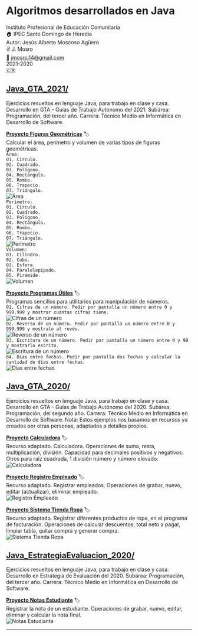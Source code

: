 # Algoritmos desarrollados en Java

Instituto Profesional de Educación Comunitaria  
:house: IPEC Santo Domingo de Heredia  
Autor: Jesús Alberto Moscoso Agüero  
:v: J. Mosro  
:email: jmosro.14@gmail.com  
2021-2020  
:costa_rica:  


## [**Java_GTA_2021/**](Java_GTA_2021)

Ejercicios resueltos en lenguaje Java, para trabajo en clase y casa. Desarrollo en GTA - Guías de Trabajo Autónomo del 2021. Subárea: Programación, del tercer año. Carrera: Técnico Medio en Informática en Desarrollo de Software.

[**Proyecto Figuras Geométricas**](Java_GTA_2021/FigurasGeometricas) :label:  
Calcular el área, perímetro y volumen de varias tipos de figuras geométricas.  
`Área:`  
`01. Círculo.`  
`02. Cuadrado.`  
`03. Polígono.`  
`04. Rectángulo.`  
`05. Rombo.`  
`06. Trapecio.`  
`07. Triángulo.`  
![Área](imagenes/figurasgeometricas_area.jpg "Área.")  
`Perímetro:`  
`01. Círculo.`  
`02. Cuadrado.`  
`03. Polígono.`  
`04. Rectángulo.`  
`05. Rombo.`  
`06. Trapecio.`  
`07. Triángulo.`  
![Perímetro](imagenes/figurasgeometricas_perimetro.jpg "Perímetro.")  
`Volumen:`  
`01. Cilindro.`  
`02. Cubo.`  
`03. Esfera.`  
`04. Paralelepípedo.`  
`05. Pirámide.`  
![Volumen](imagenes/figurasgeometricas_volumen.jpg "Volumen.")  

[**Proyecto Programas Útiles**](Java_GTA_2021/ProgramasUtiles) :label:  
Programas sencillos para utilitarios para manipulación de números.  
`01. Cifras de un número. Pedir por pantalla un número entre 0 y 999.999 y mostrar cuantas cifras tiene.`  
![Cifras de un número](imagenes/programasutiles_cifrasnumero.jpg "Cifras de un número.")  
`02. Reverso de un número. Pedir por pantalla un número entre 0 y 999.999 y mostralo al revés.`  
![Reverso de un número](imagenes/programasutiles_reversonumero.jpg "Reverso de un número.")  
`03. Escritura de un número. Pedir por pantalla un número entre 0 y 99 y mostrarlo escrito.`  
![Escritura de un número](imagenes/programasutiles_escrituranumero.jpg "Escritura de un número.")  
`04. Días entre fechas. Pedir por pantalla dos fechas y calcular la cantidad de días entre fechas.`  
![Días entre fechas](imagenes/programasutiles_diasentrefechas.jpg "Días entre fechas.")  

## [**Java_GTA_2020/**](Java_GTA_2020)

Ejercicios resueltos en lenguaje Java, para trabajo en clase y casa. Desarrollo en GTA - Guías de Trabajo Autónomo del 2020. Subárea: Programación, del segundo año. Carrera: Técnico Medio en Informática en Desarrollo de Software. Nota: Estos ejemplos nos basamos en recursos ya creados por otras personas, adaptados a detalles propios.  

[**Proyecto Calculadora**](Java_GTA_2020/Calculadora) :label:  
Recurso adaptado. Calculadora. Operaciones de suma, resta, multiplicación, división. Capacidad para decimales positivos y negativos. Otros para raíz cuadrada, 1 división número y número elevado.  
![Calculadora](imagenes/calculadora.jpg "Calculadora.")  

[**Proyecto Registro Empleado**](Java_GTA_2020/RegistroEmpleado) :label:  
Recurso adaptado. Registrar empleados. Operaciones de grabar, nuevo, editar (actualizar), eliminar empleado.  
![Registro Empleado](imagenes/registroempleado.jpg "Registro Empleado.")  

[**Proyecto Sistema Tienda Ropa**](Java_GTA_2020/SistemaTiendaRopa) :label:  
Recurso adaptado. Registrar diferentes productos de ropa, en el programa de facturación. Operaciones de calcular descuentos, total neto a pagar, limpiar tabla, quitar compra y generar compra.  
![Sistema Tienda Ropa](imagenes/sistematiendaropa.jpg "Sistema Tienda Ropa.")  

## [**Java_EstrategiaEvaluacion_2020/**](Java_EstrategiaEvaluacion_2020)

Ejercicios resueltos en lenguaje Java, para trabajo en clase y casa. Desarrollo en Estrategía de Evaluación del 2020. Subárea: Programación, del tercer año. Carrera: Técnico Medio en Informática en Desarrollo de Software.  

[**Proyecto Notas Estudiante**](Java_EstrategiaEvaluacion_2020/NotasEstudiante) :label:  
Registrar la nota de un estudiante. Operaciones de grabar, nuevo, editar, eliminar y calcular la nota final.  
![Notas Estudiante](imagenes/notasestudiante.jpg "Notas Estudiante.")  

---
